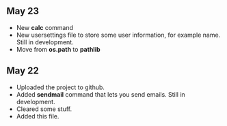 May 23
------
- New **calc** command
- New usersettings file to store some user information, for example name. Still in development.
- Move from **os.path** to **pathlib**


May 22
------
- Uploaded the project to github.
- Added **sendmail** command that lets you send emails. Still in development.
- Cleared some stuff.
- Added this file.
